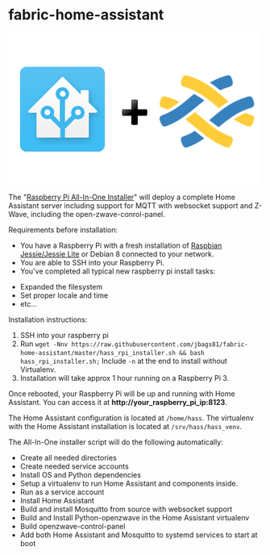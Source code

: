 # fabric-home-assistant


 ![image](images/hass_plu_fabric_logo.png)

The "[Raspberry Pi All-In-One Installer](https://github.com/jbags81/fabric-home-assistant)" will deploy a complete Home Assistant server including support for MQTT with websocket support and Z-Wave, including the open-zwave-conrol-panel.

Requirements before installation:
  * You have a Raspberry Pi with a fresh installation of [Raspbian Jessie/Jessie Lite](https://www.raspberrypi.org/downloads/raspbian/) or Debian 8 connected to your network.
  * You are able to SSH into your Raspberry Pi.
  * You've completed all typical new raspberry pi install tasks:
   - Expanded the filesystem
   - Set proper locale and time
   - etc...


Installation instructions:

  1. SSH into your raspberry pi
  2. Run ``` wget -Nnv https://raw.githubusercontent.com/jbags81/fabric-home-assistant/master/hass_rpi_installer.sh && bash hass_rpi_installer.sh; ```
  Include ```-n``` at the end to install without Virtualenv.
  3. Installation will take approx 1 hour running on a Raspberry Pi 3.


Once rebooted, your Raspberry Pi will be up and running with Home Assistant. You can access it at **http://your_raspberry_pi_ip:8123**.

The Home Assistant configuration is located at ```/home/hass```. The virtualenv with the Home Assistant installation is located at ```/srv/hass/hass_venv```.

 The All-In-One installer script will do the following automatically:
 *  Create all needed directories
 *  Create needed service accounts
 *  Install OS and Python dependencies
 *  Setup a virtualenv to run Home Assistant and components inside.
 *  Run as a service account
 *  Install Home Assistant
 *  Build and install Mosquitto from source with websocket support
 *  Build and Install Python-openzwave in the Home Assistant virtualenv
 *  Build openzwave-control-panel
 *  Add both Home Assistant and Mosquitto to systemd services to start at boot

